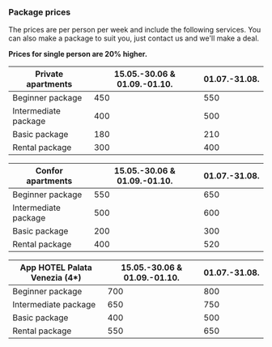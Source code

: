 ### Package prices

The prices are per person per week and include the following services.
You can also make a package to suit you, just contact us and we'll make a deal.

**Prices for single person are 20% higher.**

|Private apartments|15.05.-30.06 & 01.09.-01.10.|01.07.-31.08.|
|-----------------|----------------------------|-------------|
|Beginner package     |450                     |550          |
|Intermediate package |400                     |500          |
|Basic package        |180                     |210          |
|Rental package       |300                     |400          |

|Confor apartments|15.05.-30.06 & 01.09.-01.10.|01.07.-31.08.|
|-----------------|----------------------------|-------------|
|Beginner package     |550                     |650          |
|Intermediate package |500                     |600          |
|Basic package        |200                     |300          |
|Rental package       |400                     |520          |

|App HOTEL Palata Venezia (4*)|15.05.-30.06 & 01.09.-01.10.|01.07.-31.08.|
|-----------------|----------------------------|-------------|
|Beginner package     |700                     |800          |
|Intermediate package |650                     |750          |
|Basic package        |400                     |500          |
|Rental package       |550                     |650          |
